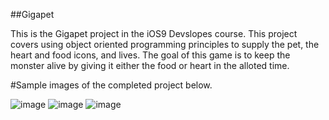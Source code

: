 ##Gigapet

This is the Gigapet project in the iOS9 Devslopes course.
This project covers using object oriented programming principles to supply the pet, the heart and food icons, and lives.
The goal of this game is to keep the monster alive by giving it either the food or heart in the alloted time.

#Sample images of the completed project below.

![image](https://github.com/toracross/gigapetalpha/blob/gigapetalpha-images/gigapet1.png)
![image](https://github.com/toracross/gigapetalpha/blob/gigapetalpha-images/gigapet2.png)
![image](https://github.com/toracross/gigapetalpha/blob/gigapetalpha-images/gigapet3.png)
